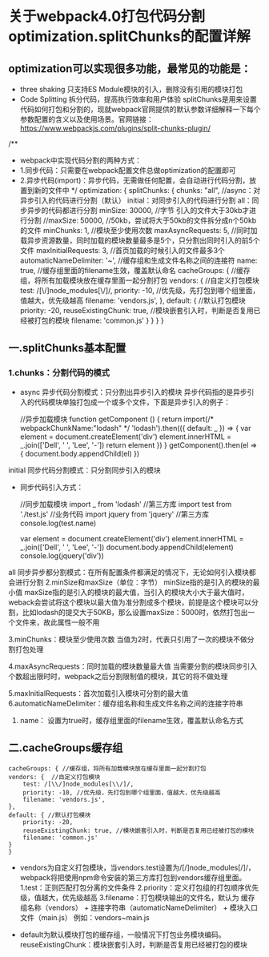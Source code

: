 # 关于webpack4.0打包代码分割optimization.splitChunks的配置详解

## optimization可以实现很多功能，最常见的功能是：

* three shaking 只支持ES Module模块的引入，删除没有引用的模块打包
* Code Splitting 拆分代码，提高执行效率和用户体验
splitChunks是用来设置代码如何打包和分割的，现就webpack官网提供的默认参数详细解释一下每个参数配置的含义以及使用场景。官网链接：https://www.webpackjs.com/plugins/split-chunks-plugin/

/**
   * webpack中实现代码分割的两种方式：
   * 1.同步代码：只需要在webpack配置文件总做optimization的配置即可
   * 2.异步代码(import)：异步代码，无需做任何配置，会自动进行代码分割，放置到新的文件中
   */
  optimization: {
    splitChunks: {
      chunks: "all",          //async：对异步引入的代码进行分割（默认） initial：对同步引入的代码进行分割 all：同步异步的代码都进行分割
      minSize: 30000,         //字节 引入的文件大于30kb才进行分割
      //maxSize: 50000,         //50kb，尝试将大于50kb的文件拆分成n个50kb的文件
      minChunks: 1,           //模块至少使用次数
      maxAsyncRequests: 5,    //同时加载异步资源数量，同时加载的模块数量最多是5个，只分割出同时引入的前5个文件
      maxInitialRequests: 3,  //首页加载的时候引入的文件最多3个
      automaticNameDelimiter: '~', //缓存组和生成文件名称之间的连接符
      name: true,                  //缓存组里面的filename生效，覆盖默认命名
      cacheGroups: { //缓存组，将所有加载模块放在缓存里面一起分割打包
        vendors: {  //自定义打包模块
          test: /[\\/]node_modules[\\/]/,
          priority: -10, //优先级，先打包到哪个组里面，值越大，优先级越高
          filename: 'vendors.js',
        },
        default: { //默认打包模块
          priority: -20,
          reuseExistingChunk: true, //模块嵌套引入时，判断是否复用已经被打包的模块
          filename: 'common.js'
        }
      }
    }
  }

## 一.splitChunks基本配置
### 1.chunks：分割代码的模式

* async 异步代码分割模式：只分割出异步引入的模块
异步代码指的是异步引入的代码模块单独打包成一个或多个文件，下面是异步引入的例子：

    //异步加载模块
    function getComponent () {
    return import(/* webpackChunkName:"lodash" */ 'lodash').then(({ default: _ }) => {
    var element = document.createElement('div')
    element.innerHTML = _.join(['Dell', ' ', 'Lee', '-'])
    return element
    })
    }
    getComponent().then(el => {
    document.body.appendChild(el)
    })

initial 同步代码分割模式：只分割同步引入的模块
* 同步代码引入方式：

    //同步加载模块
    import _ from 'lodash'  //第三方库
    import test from './test.js' //业务代码
    import jquery from 'jquery'  //第三方库
    console.log(test.name)

    var element = document.createElement('div')
    element.innerHTML = _.join(['Dell', ' ', 'Lee', '-'])
    document.body.appendChild(element)
    console.log(jquery('div'))

all 同步异步都分割模式：在所有配置条件都满足的情况下，无论如何引入模块都会进行分割
2.minSize和maxSize（单位：字节）
minSize指的是引入的模块的最小值
maxSize指的是引入的模块的最大值，当引入的模块大小大于最大值时，weback会尝试将这个模块以最大值为准分割成多个模块，前提是这个模块可以分割，比如lodash的提交大于50KB，那么设置maxSize：5000时，依然打包出一个文件来，故此属性一般不用

3.minChunks：模块至少使用次数
当值为2时，代表只引用了一次的模块不做分割打包处理

4.maxAsyncRequests：同时加载的模块数量最大值
当需要分割的模块同步引入个数超出限时时，webpack之后分割限制值的模块，其它的将不做处理

5.maxInitialRequests：首次加载引入模块可分割的最大值
6.automaticNameDelimiter：缓存组名称和生成文件名称之间的连接字符串
1. name： 设置为true时，缓存组里面的filename生效，覆盖默认命名方式

## 二.cacheGroups缓存组

    cacheGroups: { //缓存组，将所有加载模块放在缓存里面一起分割打包
    vendors: {  //自定义打包模块
        test: /[\\/]node_modules[\\/]/,
        priority: -10, //优先级，先打包到哪个组里面，值越大，优先级越高
        filename: 'vendors.js',
    },
    default: { //默认打包模块
        priority: -20,
        reuseExistingChunk: true, //模块嵌套引入时，判断是否复用已经被打包的模块
        filename: 'common.js'
    }
    }

* vendors为自定义打包模块，当vendors.test设置为/[\/]node_modules[\/]/，webpack将把使用npm命令安装的第三方库打包到vendors缓存组里面。
1.test：正则匹配打包分离的文件条件
2.priority：定义打包组的打包顺序优先级，值越大，优先级越高
3.filename：打包模块输出的文件名，默认为 缓存组名称（vendors） + 连接字符串（automaticNameDelimiter） + 模块入口文件（main.js） 例如：vendors~main.js

* default为默认模块打包的缓存组，一般情况下打包业务模块编码。
reuseExistingChunk：模块嵌套引入时，判断是否复用已经被打包的模块
